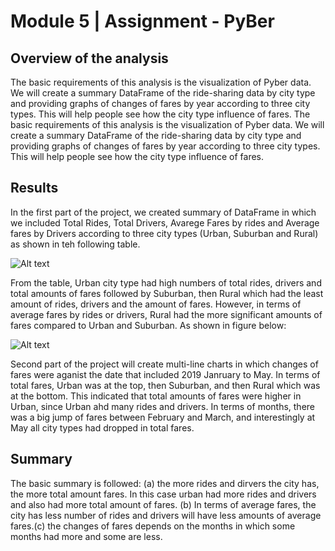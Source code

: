 # Module 5 | Assignment - PyBer

## Overview of the analysis

The basic requirements of this analysis is the visualization of Pyber data. We will create a summary DataFrame of the ride-sharing data by city type and providing graphs of changes of fares by year according to three city types. This will help people see how the city type influence of fares.
The basic requirements of this analysis is the visualization of Pyber data. We will create a summary DataFrame of the ride-sharing data by city type and providing graphs of changes of fares by year according to three city types. This will help people see how the city type influence of fares.

## Results

In the first part of the project, we created summary of DataFrame in which we included Total Rides, Total Drivers, Avarege Fares by rides and Average fares by Drivers according to three city types (Urban, Suburban and Rural) as shown in teh following table.


![Alt text]("../Analysis/Summary_dataFrame.png")


From the table, Urban city type had high numbers of total rides, drivers and total amounts of fares followed by Suburban, then Rural which had the least amount of rides, drivers and the amount of fares. However, in terms of average fares by rides or drivers, Rural had the more significant amounts of fares compared to Urban and Suburban. As shown in figure below:

![Alt text]("Total_fares_by_city.png")


Second part of the project will create multi-line charts in which changes of fares were aganist the date that included 2019 Janruary to May. In terms of total fares, Urban was at the top, then Suburban, and then Rural which was at the bottom. This indicated that total amounts of fares were higher in Urban, since Urban ahd many rides and drivers. In terms of months, there was a big jump of fares between February and March, and interestingly at May all city types had dropped in total fares. 

## Summary

The basic summary is followed: (a) the more rides and dirvers  the city has, the more total amount fares. In this case urban had more rides and drivers and also had more total amount of fares. (b) In terms of average fares, the city has less number of rides and drivers will have less amounts of average fares.(c) the changes of fares depends on the months in which some months had more and some are less.
